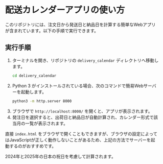 # 配送カレンダーアプリの使い方

このリポジトリには、注文日から発送日と納品日を計算する簡単なWebアプリが含まれています。以下の手順で実行できます。

## 実行手順
1. ターミナルを開き、リポジトリの `delivery_calendar` ディレクトリへ移動します。
   ```bash
   cd delivery_calendar
   ```
2. Python 3 がインストールされている場合、次のコマンドで簡易Webサーバーを起動します。
   ```bash
   python3 -m http.server 8000
   ```
3. ブラウザで `http://localhost:8000/` を開くと、アプリが表示されます。
4. 発注日を選択すると、出荷日と納品日が自動計算され、カレンダー形式で該当月の一覧が表示されます。

直接 `index.html` をブラウザで開くこともできますが、ブラウザの設定によってはJavaScriptが正しく動作しないことがあるため、上記の方法でサーバーを起動するのがおすすめです。

2024年と2025年の日本の祝日を考慮して計算されます。
